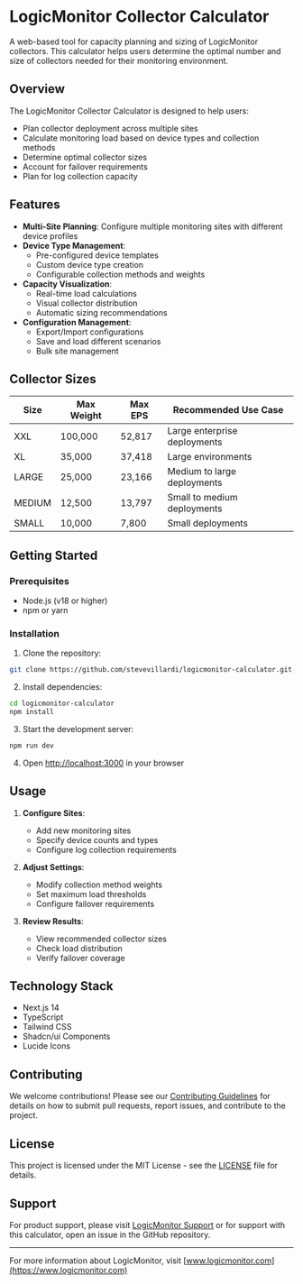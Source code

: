 # LogicMonitor Collector Calculator

A web-based tool for capacity planning and sizing of LogicMonitor collectors. This calculator helps users determine the optimal number and size of collectors needed for their monitoring environment.

## Overview

The LogicMonitor Collector Calculator is designed to help users:
- Plan collector deployment across multiple sites
- Calculate monitoring load based on device types and collection methods
- Determine optimal collector sizes
- Account for failover requirements
- Plan for log collection capacity

## Features

- **Multi-Site Planning**: Configure multiple monitoring sites with different device profiles
- **Device Type Management**: 
  - Pre-configured device templates
  - Custom device type creation
  - Configurable collection methods and weights
- **Capacity Visualization**:
  - Real-time load calculations
  - Visual collector distribution
  - Automatic sizing recommendations
- **Configuration Management**:
  - Export/Import configurations
  - Save and load different scenarios
  - Bulk site management

## Collector Sizes

| Size   | Max Weight | Max EPS  | Recommended Use Case |
|--------|------------|----------|---------------------|
| XXL    | 100,000    | 52,817   | Large enterprise deployments |
| XL     | 35,000     | 37,418   | Large environments |
| LARGE  | 25,000     | 23,166   | Medium to large deployments |
| MEDIUM | 12,500     | 13,797   | Small to medium deployments |
| SMALL  | 10,000     | 7,800    | Small deployments |

## Getting Started

### Prerequisites

- Node.js (v18 or higher)
- npm or yarn

### Installation

1. Clone the repository:

```bash
git clone https://github.com/stevevillardi/logicmonitor-calculator.git
```

2. Install dependencies:

```bash
cd logicmonitor-calculator
npm install
```

3. Start the development server:

```bash
npm run dev
```

4. Open [http://localhost:3000](http://localhost:3000) in your browser

## Usage

1. **Configure Sites**:
   - Add new monitoring sites
   - Specify device counts and types
   - Configure log collection requirements

2. **Adjust Settings**:
   - Modify collection method weights
   - Set maximum load thresholds
   - Configure failover requirements

3. **Review Results**:
   - View recommended collector sizes
   - Check load distribution
   - Verify failover coverage

## Technology Stack

- Next.js 14
- TypeScript
- Tailwind CSS
- Shadcn/ui Components
- Lucide Icons

## Contributing

We welcome contributions! Please see our [Contributing Guidelines](CONTRIBUTING.md) for details on how to submit pull requests, report issues, and contribute to the project.

## License

This project is licensed under the MIT License - see the [LICENSE](LICENSE) file for details.

## Support

For product support, please visit [LogicMonitor Support](https://www.logicmonitor.com/support) or for support with this calculator, open an issue in the GitHub repository.

---

For more information about LogicMonitor, visit [www.logicmonitor.com](https://www.logicmonitor.com)